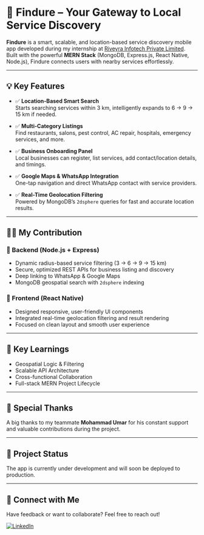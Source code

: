# 🚀 Findure – Your Gateway to Local Service Discovery

**Findure** is a smart, scalable, and location-based service discovery mobile app developed during my internship at [Riveyra Infotech Private Limited](https://riveyra.com). Built with the powerful **MERN Stack** (MongoDB, Express.js, React Native, Node.js), Findure connects users with nearby services effortlessly.

---

## 💡 Key Features

- ✅ **Location-Based Smart Search**  
  Starts searching services within 3 km, intelligently expands to 6 → 9 → 15 km if needed.

- ✅ **Multi-Category Listings**  
  Find restaurants, salons, pest control, AC repair, hospitals, emergency services, and more.

- ✅ **Business Onboarding Panel**  
  Local businesses can register, list services, add contact/location details, and timings.

- ✅ **Google Maps & WhatsApp Integration**  
  One-tap navigation and direct WhatsApp contact with service providers.

- ✅ **Real-Time Geolocation Filtering**  
  Powered by MongoDB’s `2dsphere` queries for fast and accurate location results.

---

## 👨‍💻 My Contribution

### 🔧 Backend (Node.js + Express)
- Dynamic radius-based service filtering (3 → 6 → 9 → 15 km)
- Secure, optimized REST APIs for business listing and discovery
- Deep linking to WhatsApp & Google Maps
- MongoDB geospatial search with `2dsphere` indexing

### 🎨 Frontend (React Native)
- Designed responsive, user-friendly UI components
- Integrated real-time geolocation filtering and result rendering
- Focused on clean layout and smooth user experience

---

## 🧠 Key Learnings

- Geospatial Logic & Filtering
- Scalable API Architecture
- Cross-functional Collaboration
- Full-stack MERN Project Lifecycle

---

## 🙏 Special Thanks

A big thanks to my teammate **Mohammad Umar** for his constant support and valuable contributions during the project.

---

## 📌 Project Status

The app is currently under development and will soon be deployed to production.

---

## 📲 Connect with Me

Have feedback or want to collaborate? Feel free to reach out!

[![LinkedIn](https://img.shields.io/badge/LinkedIn-Divyanshu%20Kushwaha-blue?style=flat&logo=linkedin)](https://www.linkedin.com/in/divyanshukushwaha)
